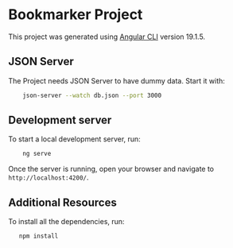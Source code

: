 # Bookmarker Project

This project was generated using [Angular CLI](https://github.com/angular/angular-cli) version 19.1.5.

## JSON Server

The Project needs JSON Server to have dummy data. Start it with:

```bash
    json-server --watch db.json --port 3000
```

## Development server

To start a local development server, run:

```bash
    ng serve
```

Once the server is running, open your browser and navigate to `http://localhost:4200/`. 

## Additional Resources

To install all the dependencies, run:
```bash
   npm install
```
